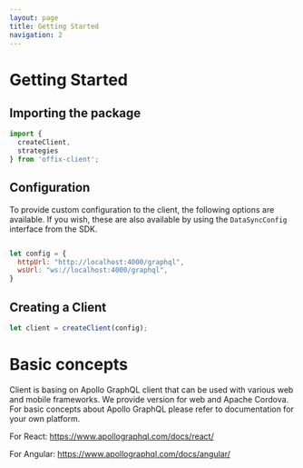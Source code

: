 ```yaml
---
layout: page
title: Getting Started
navigation: 2
---
```



# Getting Started

## Importing the package
```javascript
import {
  createClient,
  strategies
} from 'offix-client';
```

## Configuration

To provide custom configuration to the client, the following options are available. If you wish, these are also available by using the `DataSyncConfig` interface from the SDK.

```javascript

let config = {
  httpUrl: "http://localhost:4000/graphql",
  wsUrl: "ws://localhost:4000/graphql",
}
```

## Creating a Client
```javascript
let client = createClient(config);
```

# Basic concepts

Client is basing on Apollo GraphQL client that can be used with various web and mobile frameworks.
We provide version for web and Apache Cordova.
For basic concepts about Apollo GraphQL please refer to documentation for your own platform.

For React:
https://www.apollographql.com/docs/react/

For Angular:
https://www.apollographql.com/docs/angular/
